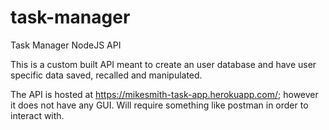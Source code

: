 # task-manager
Task Manager NodeJS API

This is a custom built API meant to create an user database and have user specific data saved, recalled and manipulated.

The API is hosted at https://mikesmith-task-app.herokuapp.com/; however it does not have any GUI. Will require something like postman in order to interact with.